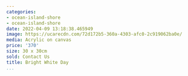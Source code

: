 ```yaml
---
categories:
- ocean-island-shore
- ocean-island-shore
date: 2022-04-09 13:18:38.465949
image: https://ucarecdn.com/72d172b5-360a-4303-afc0-2c919062ba0e/
media: Acrylic on canvas
price: '370'
size: 30 x 30cm
sold: Contact Us
title: Bright White Day
...
```

